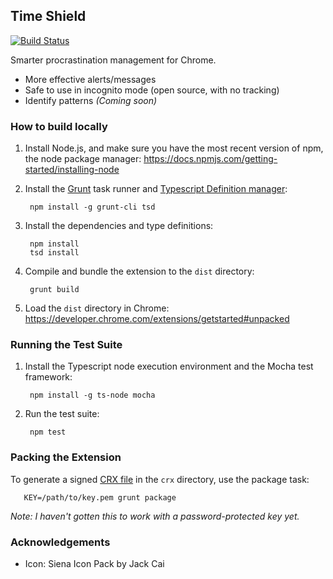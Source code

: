 ## Time Shield

[![Build Status](https://travis-ci.org/twschiller/time-shield.svg?branch=master)](https://travis-ci.org/twschiller/time-shield)

Smarter procrastination management for Chrome.
* More effective alerts/messages
* Safe to use in incognito mode (open source, with no tracking)
* Identify patterns *(Coming soon)*

### How to build locally

1. Install Node.js, and make sure you have the most recent version of npm, the node package manager: https://docs.npmjs.com/getting-started/installing-node

2. Install the [Grunt](http://gruntjs.com/) task runner and [Typescript Definition manager](http://definitelytyped.org/tsd/):

        npm install -g grunt-cli tsd

3. Install the dependencies and type definitions:

        npm install
        tsd install

4. Compile and bundle the extension to the `dist` directory:

        grunt build

5. Load the `dist` directory in Chrome: https://developer.chrome.com/extensions/getstarted#unpacked

### Running the Test Suite

1. Install the Typescript node execution environment and the Mocha test framework:

        npm install -g ts-node mocha

2. Run the test suite:

        npm test

### Packing the Extension

To generate a signed [CRX file](https://developer.chrome.com/extensions/crx) in the `crx` directory, use the package task:

       KEY=/path/to/key.pem grunt package

*Note: I haven't gotten this to work with a password-protected key yet.*

### Acknowledgements
* Icon: Siena Icon Pack by Jack Cai
